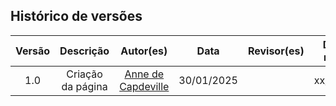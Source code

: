 <!--Uma tabela sintetizando quais técnicas foram utilizadas na execução do projeto com o(s) nome(s) do(s)
participantes(s) do grupo que usou/usaram cada uma das técnicas-->

## Histórico de versões

| Versão |     Descrição     |                     Autor(es)                      |    Data    | Revisor(es) | Data de revisão |
| :----: | :---------------: | :------------------------------------------------: | :--------: | :---------: | :-------------: |
|  1.0   | Criação da página | [Anne de Capdeville](https://github.com/nanecapde) | 30/01/2025 |             |   xx/xx/2025    |
